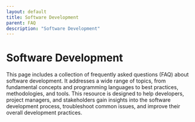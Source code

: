 ```yaml
---
layout: default
title: Software Development
parent: FAQ
description: "Software Development"
---
```


# Software Development

This page includes a collection of frequently asked questions (FAQ) about software development. It addresses a wide range of topics, from fundamental concepts and programming languages to best practices, methodologies, and tools. This resource is designed to help developers, project managers, and stakeholders gain insights into the software development process, troubleshoot common issues, and improve their overall development practices.